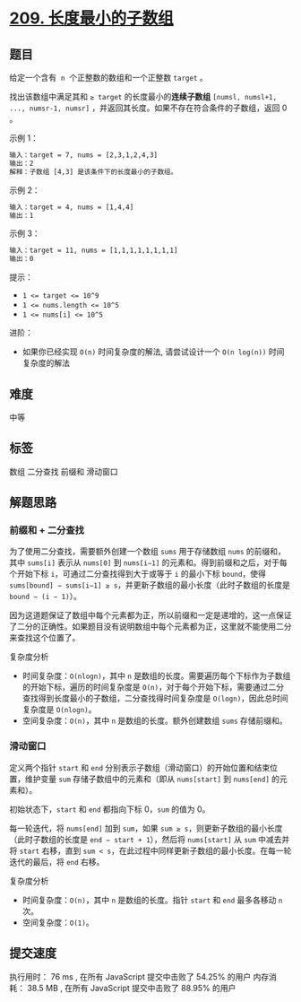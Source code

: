 # [209. 长度最小的子数组](https://leetcode-cn.com/problems/minimum-size-subarray-sum/)

## 题目

给定一个含有  `n`  个正整数的数组和一个正整数 `target` 。

找出该数组中满足其和 `≥ target` 的长度最小的**连续子数组** `[numsl, numsl+1, ..., numsr-1, numsr]` ，并返回其长度。如果不存在符合条件的子数组，返回 0 。

示例 1：

```txt
输入：target = 7, nums = [2,3,1,2,4,3]
输出：2
解释：子数组 [4,3] 是该条件下的长度最小的子数组。
```

示例 2：

```txt
输入：target = 4, nums = [1,4,4]
输出：1
```

示例 3：

```txt
输入：target = 11, nums = [1,1,1,1,1,1,1,1]
输出：0
```

提示：

- `1 <= target <= 10^9`
- `1 <= nums.length <= 10^5`
- `1 <= nums[i] <= 10^5`

进阶：

- 如果你已经实现 `O(n)` 时间复杂度的解法, 请尝试设计一个 `O(n log(n))` 时间复杂度的解法

## 难度

中等

## 标签

数组 二分查找 前缀和 滑动窗口

## 解题思路

### 前缀和 + 二分查找

为了使用二分查找，需要额外创建一个数组 `sums` 用于存储数组 `nums` 的前缀和，其中 `sums[i]` 表示从 `nums[0]` 到 `nums[i−1]` 的元素和。得到前缀和之后，对于每个开始下标 `i`，可通过二分查找得到大于或等于 `i` 的最小下标 `bound`，使得 `sums[bound] − sums[i−1] ≥ s`，并更新子数组的最小长度（此时子数组的长度是 `bound − (i − 1)`）。

因为这道题保证了数组中每个元素都为正，所以前缀和一定是递增的，这一点保证了二分的正确性。如果题目没有说明数组中每个元素都为正，这里就不能使用二分来查找这个位置了。

复杂度分析

- 时间复杂度：`O(nlogn)`，其中 `n` 是数组的长度。需要遍历每个下标作为子数组的开始下标，遍历的时间复杂度是 `O(n)`，对于每个开始下标，需要通过二分查找得到长度最小的子数组，二分查找得时间复杂度是 `O(logn)`，因此总时间复杂度是 `O(nlogn)`。
- 空间复杂度：`O(n)`，其中 `n` 是数组的长度。额外创建数组 `sums` 存储前缀和。

### 滑动窗口

定义两个指针 `start` 和 `end` 分别表示子数组（滑动窗口）的开始位置和结束位置，维护变量 `sum` 存储子数组中的元素和（即从 `nums[start]` 到 `nums[end]` 的元素和）。

初始状态下，`start` 和 `end` 都指向下标 0，`sum` 的值为 0。

每一轮迭代，将 `nums[end]` 加到 `sum`，如果 `sum ≥ s`，则更新子数组的最小长度（此时子数组的长度是 `end − start + 1`），然后将 `nums[start]` 从 `sum` 中减去并将 `start` 右移，直到 `sum < s`，在此过程中同样更新子数组的最小长度。在每一轮迭代的最后，将 `end` 右移。

复杂度分析

- 时间复杂度：`O(n)`，其中 `n` 是数组的长度。指针 `start` 和 `end` 最多各移动 `n` 次。
- 空间复杂度：`O(1)`。

## 提交速度

执行用时：
76 ms
, 在所有 JavaScript 提交中击败了
54.25%
的用户
内存消耗：
38.5 MB
, 在所有 JavaScript 提交中击败了
88.95%
的用户
